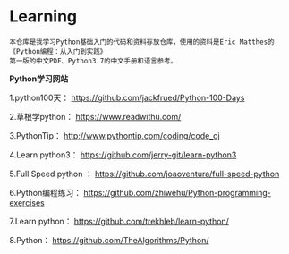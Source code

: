 # Learning
    本仓库是我学习Python基础入门的代码和资料存放仓库，使用的资料是Eric Matthes的《Python编程：从入门到实践》
    第一版的中文PDF、Python3.7的中文手册和语言参考。

    
**Python学习网站**


1.python100天： 
https://github.com/jackfrued/Python-100-Days

2.草根学python：
https://www.readwithu.com/

3.PythonTip：
http://www.pythontip.com/coding/code_oj

4.Learn python3：
https://github.com/jerry-git/learn-python3

5.Full Speed python ：
https://github.com/joaoventura/full-speed-python

6.Python编程练习：
https://github.com/zhiwehu/Python-programming-exercises

7.Learn python：
https://github.com/trekhleb/learn-python/

8.Python：
https://github.com/TheAlgorithms/Python/​
